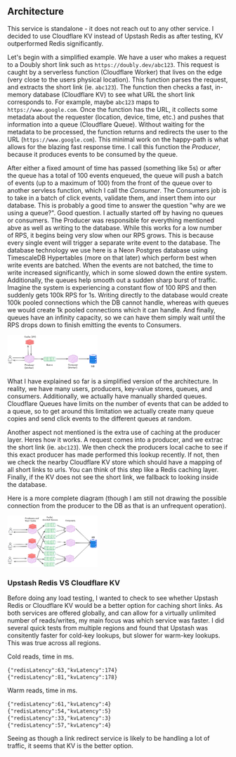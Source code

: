 ## Architecture

This service is standalone - it does not reach out to any other service. I decided to use Cloudflare KV instead of Upstash Redis as after testing, KV outperformed Redis significantly.

Let's begin with a simplified example. We have a user who makes a request to a Doubly short link such as `https://doubly.dev/abc123`. This request is caught by a serverless function (Cloudflare Worker) that lives on the edge (very close to the users physical location). This function parses the request, and extracts the short link (ie. `abc123`). The function then checks a fast, in-memory database (Cloudflare KV) to see what URL the short link corresponds to. For example, maybe `abc123` maps to `https://www.google.com`. Once the function has the URL, it collects some metadata about the requester (location, device, time, etc.) and pushes that information into a queue (Cloudflare Queue). Without waiting for the metadata to be processed, the function returns and redirects the user to the URL (`https://www.google.com`). This minimal work on the happy-path is what allows for the blazing fast response time. I call this function the *Producer*, because it produces events to be consumed by the queue.

After either a fixed amount of time has passed (something like 5s) or after the queue has a total of 100 events enqueued, the queue  will push a batch of events (up to a maximum of 100) from the front of the queue over to another servless function, which I call the *Consumer*. The Consumers job is to take in a batch of click events, validate them, and insert them into our database. This is probably a good time to answer the question "why are we using a queue?". Good question. I actually started off by having no queues or consumers. The Producer was responsible for everything mentioned abve as well as writing to the database. While this works for a low number of RPS, it begins being very slow when our RPS grows. This is because every single event will trigger a separate write event to the database. The database technology we use here is a Neon Postgres database using TimescaleDB Hypertables (more on that later) which perform best when write events are batched. When the events are not batched, the time to write increased significantly, which in some slowed down the entire system. Additionally, the queues help smooth out a  sudden sharp burst of traffic. Imagine the system is experiencing a constant flow of 100 RPS and then suddenly gets 100k RPS for 1s. Writing directly to the database would create 100k pooled connections which the DB cannot handle, whereas with queues we would create 1k pooled connections which it can handle. And finally, queues have an infinity capacity, so we can have them simply wait until the RPS drops down to finish emitting the events to Consumers.

<img src="./README.assets/doubly-architecture.png" style="zoom:20%;" />

What I have explained so far is a simplified version of the architecture. In reality, we have many users, producers, key-value stores, queues, and consumers. Additionally, we actually have manually sharded queues. Cloudflare Queues have limits on the number of events that can be added to a queue, so to get around this limitation we actually create many queue copies and send click events to the different queues at random.

Another aspect not mentioned is the extra use of caching at the producer layer. Heres how it works. A request comes into a producer, and we extrac the short link (ie. `abc123`). We then check the producers local cache to see if this exact producer has made performed this lookup recently. If not, then we check the nearby Cloudflare KV store which should have a mapping of all short links to urls. You can think of this step like a Redis caching layer. Finally, if the KV does not see the short link, we fallback to looking inside the database.

Here is a more complete diagram (though I am still not drawing the possible connection from the producer to the DB as that is an unfrequent operation).

<img src="./README.assets/doubly-architecture-full.png" style="zoom:20%;" />

### Upstash Redis VS Cloudflare KV

Before doing any load testing, I wanted to check to see whether Upstash Redis or Cloudflare KV would be a better option for caching short links. As both services are offered globally, and can allow for a virtually unlimited number of reads/writes, my main focus was which service was faster. I did several quick tests from multiple regions and found that Upstash was consitently faster for cold-key lookups, but slower for warm-key lookups. This was true across all regions.

Cold reads, time in ms.

```
{"redisLatency":63,"kvLatency":174}
{"redisLatency":81,"kvLatency":178}
```

Warm reads, time in ms.

```
{"redisLatency":61,"kvLatency":4}
{"redisLatency":54,"kvLatency":5}
{"redisLatency":33,"kvLatency":3}
{"redisLatency":57,"kvLatency":4}
```

Seeing as though a link redirect service is likely to be handling a lot of traffic, it seems that KV is the better option.
